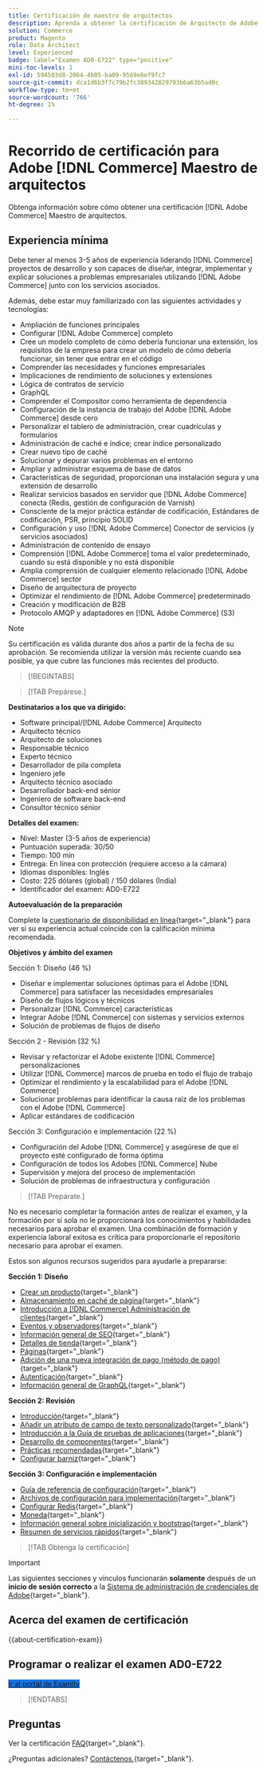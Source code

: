 ```yaml
---
title: Certificación de maestro de arquitectos
description: Aprenda a obtener la certificación de Arquitecto de Adobe en Adobe [!DNL Commerce].
solution: Commerce
product: Magento
role: Data Architect
level: Experienced
badge: label="Examen AD0-E722" type="positive"
mini-toc-levels: 1
exl-id: 594503d8-2064-4b05-ba09-9569e6ef9fc7
source-git-commit: dca1d6b3f7c79b2fc389342829793b6a63b5ad0c
workflow-type: tm+mt
source-wordcount: '766'
ht-degree: 1%

---
```


# Recorrido de certificación para Adobe [!DNL Commerce] Maestro de arquitectos

Obtenga información sobre cómo obtener una certificación [!DNL Adobe Commerce] Maestro de arquitectos.

## Experiencia mínima

Debe tener al menos 3-5 años de experiencia liderando [!DNL Commerce] proyectos de desarrollo y son capaces de diseñar, integrar, implementar y explicar soluciones a problemas empresariales utilizando [!DNL Adobe Commerce] junto con los servicios asociados.

Además, debe estar muy familiarizado con las siguientes actividades y tecnologías:

* Ampliación de funciones principales
* Configurar [!DNL Adobe Commerce] completo
* Cree un modelo completo de cómo debería funcionar una extensión, los requisitos de la empresa para crear un modelo de cómo debería funcionar, sin tener que entrar en el código
* Comprender las necesidades y funciones empresariales
* Implicaciones de rendimiento de soluciones y extensiones
* Lógica de contratos de servicio
* GraphQL
* Comprender el Compositor como herramienta de dependencia
* Configuración de la instancia de trabajo del Adobe [!DNL Adobe Commerce] desde cero
* Personalizar el tablero de administración, crear cuadrículas y formularios
* Administración de caché e índice; crear índice personalizado
* Crear nuevo tipo de caché
* Solucionar y depurar varios problemas en el entorno
* Ampliar y administrar esquema de base de datos
* Características de seguridad, proporcionan una instalación segura y una extensión de desarrollo
* Realizar servicios basados en servidor que [!DNL Adobe Commerce] conecta (Redis, gestión de configuración de Varnish)
* Consciente de la mejor práctica estándar de codificación, Estándares de codificación, PSR, principio SOLID
* Configuración y uso [!DNL Adobe Commerce] Conector de servicios (y servicios asociados)
* Administración de contenido de ensayo
* Comprensión [!DNL Adobe Commerce] toma el valor predeterminado, cuando su está disponible y no está disponible
* Amplia comprensión de cualquier elemento relacionado [!DNL Adobe Commerce] sector
* Diseño de arquitectura de proyecto
* Optimizar el rendimiento de [!DNL Adobe Commerce] predeterminado
* Creación y modificación de B2B
* Protocolo AMQP y adaptadores en [!DNL Adobe Commerce] (S3)

>[!NOTE]
>
>Su certificación es válida durante dos años a partir de la fecha de su aprobación. Se recomienda utilizar la versión más reciente cuando sea posible, ya que cubre las funciones más recientes del producto.

>[!BEGINTABS]

>[!TAB Prepárese.]

**Destinatarios a los que va dirigido:**

* Software principal/[!DNL Adobe Commerce] Arquitecto
* Arquitecto técnico
* Arquitecto de soluciones
* Responsable técnico
* Experto técnico
* Desarrollador de pila completa
* Ingeniero jefe
* Arquitecto técnico asociado
* Desarrollador back-end sénior
* Ingeniero de software back-end
* Consultor técnico sénior

**Detalles del examen:**

* Nivel: Master (3-5 años de experiencia)
* Puntuación superada: 30/50
* Tiempo: 100 min
* Entrega: En línea con protección (requiere acceso a la cámara)
* Idiomas disponibles: Inglés
* Costo: 225 dólares (global) / 150 dólares (India)
* Identificador del examen: AD0-E722

**Autoevaluación de la preparación**

Complete la [cuestionario de disponibilidad en línea](https://scorpion.caveon.com/launchpad/ad-q-e718-readiness-questionnaire-for-adobe-commerce-architect-master-exam){target="_blank"} para ver si su experiencia actual coincide con la calificación mínima recomendada.

**Objetivos y ámbito del examen**

Sección 1: Diseño (46 %)

* Diseñar e implementar soluciones óptimas para el Adobe [!DNL Commerce] para satisfacer las necesidades empresariales
* Diseño de flujos lógicos y técnicos
* Personalizar [!DNL Commerce] características
* Integrar Adobe [!DNL Commerce] con sistemas y servicios externos
* Solución de problemas de flujos de diseño

Sección 2 - Revisión (32 %)

* Revisar y refactorizar el Adobe existente [!DNL Commerce] personalizaciones
* Utilizar [!DNL Commerce] marcos de prueba en todo el flujo de trabajo
* Optimizar el rendimiento y la escalabilidad para el Adobe [!DNL Commerce]
* Solucionar problemas para identificar la causa raíz de los problemas con el Adobe [!DNL Commerce]
* Aplicar estándares de codificación

Sección 3: Configuración e implementación (22 %)

* Configuración del Adobe [!DNL Commerce] y asegúrese de que el proyecto esté configurado de forma óptima
* Configuración de todos los Adobes [!DNL Commerce] Nube
* Supervisión y mejora del proceso de implementación
* Solución de problemas de infraestructura y configuración

>[!TAB Prepárate.]

No es necesario completar la formación antes de realizar el examen, y la formación por sí sola no le proporcionará los conocimientos y habilidades necesarios para aprobar el examen. Una combinación de formación y experiencia laboral exitosa es crítica para proporcionarle el repositorio necesario para aprobar el examen.

Estos son algunos recursos sugeridos para ayudarle a prepararse:

**Sección 1: Diseño**

* [Crear un producto](https://docs.magento.com/user-guide/catalog/product-create.html){target="_blank"}
* [Almacenamiento en caché de página](https://developer.adobe.com/commerce/php/development/cache/page/){target="_blank"}
* [Introducción a [!DNL Commerce] Administración de clientes](https://docs.magento.com/user-guide/customers/customers-menu.html){target="_blank"}
* [Eventos y observadores](https://developer.adobe.com/commerce/php/development/components/events-and-observers/){target="_blank"}
* [Información general de SEO](https://docs.magento.com/user-guide/marketing/seo-search.html){target="_blank"}
* [Detalles de tienda](https://docs.magento.com/user-guide/configuration/configuration-basic.html){target="_blank"}
* [Páginas](https://docs.magento.com/user-guide/cms/content-elements.html){target="_blank"}
* [Adición de una nueva integración de pago (método de pago)](https://devdocs.magento.com/guides/v2.4/payments-integrations/base-integration/integration-intro.html){target="_blank"}
* [Autenticación](https://devdocs.magento.com/guides/v2.4/get-started/authentication/gs-authentication.html){target="_blank"}
* [Información general de GraphQL](https://devdocs.magento.com/guides/v2.4/graphql/index.html){target="_blank"}

**Sección 2: Revisión**

* [Introducción](https://developer.adobe.com/commerce/php/module-reference/){target="_blank"}
* [Añadir un atributo de campo de texto personalizado](https://devdocs.magento.com/guides/v2.4/howdoi/custom-attributes/introduction.html){target="_blank"}
* [Introducción a la Guía de pruebas de aplicaciones](https://devdocs.magento.com/guides/v2.4/test/testing.html){target="_blank"}
* [Desarrollo de componentes](https://developer.adobe.com/commerce/php/development/components/){target="_blank"}
* [Prácticas recomendadas](https://support.magento.com/hc/en-us/categories/360002582351-Best-Practices-){target="_blank"}
* [Configurar barniz](https://devdocs.magento.com/guides/v2.4/config-guide/varnish/config-varnish.html){target="_blank"}

**Sección 3: Configuración e implementación**

* [Guía de referencia de configuración](https://docs.magento.com/user-guide/configuration/general.html){target="_blank"}
* [Archivos de configuración para implementación](https://devdocs.magento.com/guides/v2.4/config-guide/config/config-magento.html){target="_blank"}
* [Configurar Redis](https://devdocs.magento.com/guides/v2.4/config-guide/redis/config-redis.html){target="_blank"}
* [Moneda](https://docs.magento.com/user-guide/stores/currency.html){target="_blank"}
* [Información general sobre inicialización y bootstrap](https://devdocs.magento.com/guides/v2.4/config-guide/bootstrap/magento-bootstrap.html){target="_blank"}
* [Resumen de servicios rápidos](https://devdocs.magento.com/cloud/cdn/cloud-fastly.html){target="_blank"}

>[!TAB Obtenga la certificación]

>[!IMPORTANT]
>
>Las siguientes secciones y vínculos funcionarán **solamente** después de un **inicio de sesión correcto** a la [Sistema de administración de credenciales de Adobe](https://www.certmetrics.com/adobe){target="_blank"}.



## Acerca del examen de certificación

{{about-certification-exam}}

## Programar o realizar el examen AD0-E722

<a href="https://www.certmetrics.com/adobe/candidate/examity_sso.aspx?eid=AD0-E722" target="_blank" class="spectrum-Button spectrum-Button--fill spectrum-Button--accent spectrum-Button--sizeM is-margin-bottom-big-big at-element-click-tracking" style="background-color:#1473E6">

<span class="spectrum-Button-label has-no-wrap">
   Ir al portal de Examity
</span>
</a>

>[!ENDTABS]

## Preguntas

Ver la certificación [FAQ](https://experienceleague.adobe.com/docs/certification/certification/faq.html){target="_blank"}.

¿Preguntas adicionales? [Contáctenos.](mailto:certif@adobe.com){target="_blank"}.
